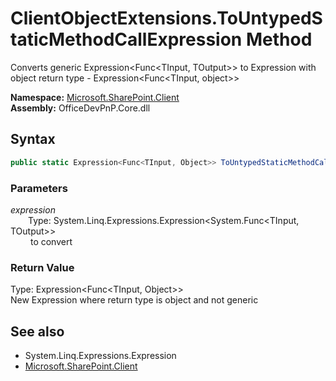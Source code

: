 # ClientObjectExtensions.ToUntypedStaticMethodCallExpression Method  
Converts generic Expression<Func<TInput, TOutput>> to Expression with object return type - Expression<Func<TInput, object>>  

**Namespace:** [Microsoft.SharePoint.Client](Microsoft.SharePoint.Client.md)  
**Assembly:** OfficeDevPnP.Core.dll  
## Syntax
```C#
public static Expression<Func<TInput, Object>> ToUntypedStaticMethodCallExpression(Expression<Func<TInput, TOutput>> expression)
```
### Parameters
*expression*  
&emsp;&emsp;Type: System.Linq.Expressions.Expression<System.Func<TInput, TOutput>>  
&emsp;&emsp; to convert   
### Return Value
Type: Expression<Func<TInput,  Object>>  
New Expression where return type is object and not generic

## See also
- System.Linq.Expressions.Expression
- [Microsoft.SharePoint.Client](Microsoft.SharePoint.Client.md)
